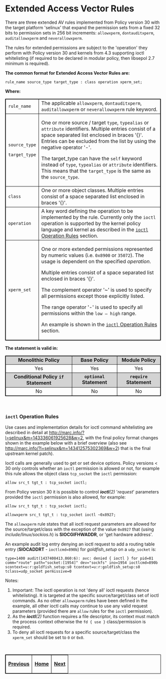 # Extended Access Vector Rules

There are three extended AV rules implemented from Policy version 30
with the target platform 'selinux' that expand the permission sets from
a fixed 32 bits to permission sets in 256 bit increments: `allowxperm`,
`dontauditxperm`, `auditallowxperm` and `neverallowxperm`.

The rules for extended permissions are subject to the 'operation' they
perform with Policy version 30 and kernels from 4.3 supporting ioctl
whitelisting (if required to be declared in modular policy, then
libsepol 2.7 minimum is required).

**The common format for Extended Access Vector Rules are:**

`rule_name source_type target_type : class operation xperm_set;`

**Where:**

<table>
<tbody>
<tr>
<td><code>rule_name</code></td>
<td>The applicable <code>allowxperm</code>, <code>dontauditxperm</code>, <code>auditallowxperm</code> or <code>neverallowxperm</code> rule keyword.</td>
</tr>
<tr>
<td><p><code>source_type</code></p>
<p><code>target_type</code></p></td>
<td><p>One or more source / target <code>type</code>, <code>typealias</code> or <code>attribute</code> identifiers. Multiple entries consist of a space separated list enclosed in braces '{}'. Entries can be excluded from the list by using the negative operator '-'.</p>
<p>The target_type can have the <code>self</code> keyword instead of <code>type</code>, <code>typealias</code> or <code>attribute</code> identifiers. This means that the <code>target_type</code> is the same as the <code>source_type</code>.</p></td>
</tr>
<tr>
<td><code>class</code></td>
<td>One or more object classes. Multiple entries consist of a space separated list enclosed in braces '{}'.</td>
</tr>
<tr>
<td><code>operation<code></td>
<td>A key word defining the operation to be implemented by the rule. Currently only the <code>ioctl</code> operation is supported by the kernel policy language and kernel as described in the  <a href="#ioctl-operation-rules"><code>ioctl</code> Operation Rules</a> section.</td>
</tr>
<tr>
<td><code>xperm_set</code></td>
<td><p>One or more extended permissions represented by numeric values (i.e. <code>0x8900</code> or <code>35072</code>). The usage is dependent on the specified <em>operation</em>.</p>
<p>Multiple entries consist of a space separated list enclosed in braces '{}'.</p>
<p>The complement operator '~' is used to specify all permissions except those explicitly listed.</p>
<p>The range operator '-' is used to specify all permissions within the <code>low – high</code> range.</p>
<p>An example is shown in the <a href="#ioctl-operation-rules"><code>ioctl</code> Operation Rules</a> section.</p></td>
</tr>
</tbody>
</table>

**The statement is valid in:**

<table style="text-align:center">
<tbody>
<tr style="background-color:#D3D3D3;">
<td><strong>Monolithic Policy</strong></td>
<td><strong>Base Policy</strong></td>
<td><strong>Module Policy</strong></td>
</tr>
<tr>
<td>Yes</td>
<td>Yes</td>
<td>Yes</td>
</tr>
<tr style="background-color:#D3D3D3;">
<td><strong>Conditional Policy <code>if</code> Statement</strong></td>
<td><strong><code>optional</code> Statement</strong></td>
<td><strong><code>require</code> Statement</strong></td>
</tr>
<tr>
<td>No</td>
<td>No</td>
<td>No</td>
</tr>
</tbody>
</table>
<br>

### `ioctl` Operation Rules

Use cases and implementation details for ioctl command whitelisting are
described in detail at
<http://marc.info/?l=selinux&m=143336061925628&w=2>, with the final
policy format changes shown in the example below with a brief overview
(also see <http://marc.info/?l=selinux&m=143412575302369&w=2>) that is
the final upstream kernel patch).

Ioctl calls are generally used to get or set device options. Policy
versions &lt; 30 only controls whether an `ioctl` permission is allowed
or not, for example this rule allows the object class `tcp_socket` the
`ioctl` permission:

`allow src_t tgt_t : tcp_socket ioctl;`

From Policy version 30 it is possible to control ***ioctl**(2)*
'*request*' parameters provided the `ioctl` permission is also allowed,
for example:

```
allow src_t tgt_t : tcp_socket ioctl;

allowxperm src_t tgt_t : tcp_socket ioctl ~0x8927;
```

The `allowxperm` rule states that all ioctl request parameters are
allowed for the source/target/class with the exception of the value
`0x8927` that (using *include/linux/sockios.h*) is **SIOCGIFHWADDR**, or
'get hardware address'.

An example audit log entry denying an ioctl request to add a routing
table entry (**SIOCADDRT** - `ioctlcmd=890b`) for *goldfish_setup* on a
`udp_socket` is:

```
type=1400 audit(1437408413.860:6): avc: denied { ioctl } for pid=81
comm="route" path="socket:[1954]" dev="sockfs" ino=1954 ioctlcmd=890b
scontext=u:r:goldfish_setup:s0 tcontext=u:r:goldfish_setup:s0
tclass=udp_socket permissive=0
```

Notes:

1.  Important: The ioctl operation is not 'deny all' ioctl requests
    (hence whitelisting). It is targeted at the specific
    source/target/class set of ioctl commands. As no other `allowxperm`
    rules have been defined in the example, all other ioctl calls may
    continue to use any valid request parameters (provided there are
    `allow` rules for the `ioctl` permission).
2.  As the ***ioctl**(2)* function requires a file descriptor, its
    context must match the process context otherwise the `fd { use }`
    class/permission is required.
3.  To deny all ioctl requests for a specific source/target/class the
    `xperm_set` should be set to `0` or `0x0`.


<br>

<!-- %CUTHERE% -->

<table>
<tbody>
<td><center>
<p><a href="avc_rules.md#access-vector-rules" title="Access Vector Rules"> <strong>Previous</strong></a></p>
</center></td>
<td><center>
<p><a href="README.md#the-selinux-notebook" title="The SELinux Notebook"> <strong>Home</strong></a></p>
</center></td>
<td><center>
<p><a href="class_permission_statements.md#object-class-and-permission-statements" title="Object Class and Permission Statements"> <strong>Next</strong></a></p>
</center></td>
</tbody>
</table>

<head>
    <style>table { border-collapse: collapse; }
    table, td, th { border: 1px solid black; }
    </style>
</head>

